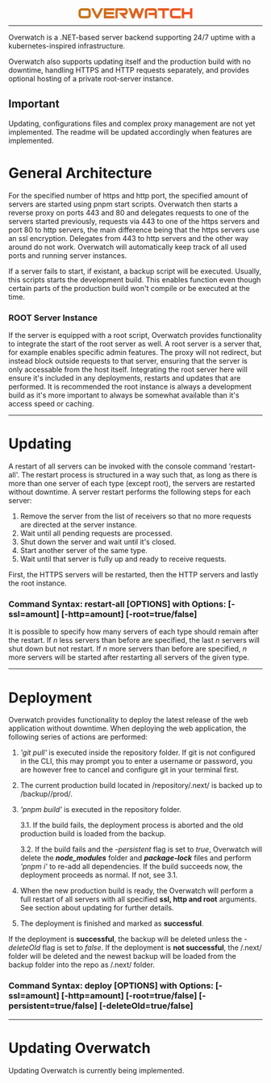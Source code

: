 <div style="display: flex; justify-content: center;">
  <img src="https://github.com/Just1Developer/Overwatch/blob/main/CSharp_Kubernetes/_img/ow11.png?raw=true" alt="Overwatch" width="45%">
</div>

---

Overwatch is a .NET-based server backend supporting 24/7 uptime with a kubernetes-inspired infrastructure.

Overwatch also supports updating itself and the production build with no downtime, handling HTTPS and HTTP requests separately, and provides optional hosting of a private root-server instance.

## Important
Updating, configurations files and complex proxy management are not yet implemented. The readme will be updated accordingly when features are implemented.

# General Architecture
For the specified number of https and http port, the specified amount of servers are started using pnpm start scripts. Overwatch then starts a reverse proxy on ports 443 and 80 and delegates requests to one of the servers started previously, requests via 443 to one of the https servers and port 80 to http servers, the main difference being that the https servers use an ssl encryption. Delegates from 443 to http servers and the other way around do not work. Overwatch will automatically keep track of all used ports and running server instances.

If a server fails to start, if existant, a backup script will be executed. Usually, this scripts starts the development build. This enables function even though certain parts of the production build won't compile or be executed at the time.

### ROOT Server Instance
If the server is equipped with a root script, Overwatch provides functionality to integrate the start of the root server as well. A root server is a server that, for example enables specific admin features. The proxy will not redirect, but instead block outside requests to that server, ensuring that the server is only accessable from the host itself.
Integrating the root server here will ensure it's included in any deployments, restarts and updates that are performed. It is recommended the root instance is always a development build as it's more important to always be somewhat available than it's access speed or caching.

---

# Updating
A restart of all servers can be invoked with the console command 'restart-all'. The restart process is structured in a way such that, as long as there is more than one server of each type (except root), the servers are restarted without downtime. A server restart performs the following steps for each server:
1. Remove the server from the list of receivers so that no more requests are directed at the server instance.
2. Wait until all pending requests are processed.
3. Shut down the server and wait until it's closed.
4. Start another server of the same type.
5. Wait until that server is fully up and ready to receive requests.

First, the HTTPS servers will be restarted, then the HTTP servers and lastly the root instance.

### Command Syntax: restart-all [OPTIONS] with Options: [-ssl=amount] [-http=amount] [-root=true/false]

It is possible to specify how many servers of each type should remain after the restart. If _n_ less servers than before are specified, the last _n_ servers will shut down but not restart. If _n_ more servers than before are specified, _n_ more servers will be started after restarting all servers of the given type.

---

# Deployment
Overwatch provides functionality to deploy the latest release of the web application without downtime. When deploying the web application, the following series of actions are performed:
1. *_'git pull'_* is executed inside the repository folder. If git is not configured in the CLI, this may prompt you to enter a username or password, you are however free to cancel and configure git in your terminal first.
2. The current production build located in /repository/.next/ is backed up to /backup/<time>/prod/.
3. *_'pnpm build'_* is executed in the repository folder.

   3.1. If the build fails, the deployment process is aborted and the old production build is loaded from the backup.

   3.2. If the build fails and the _-persistent_ flag is set to _true_, Overwatch will delete the ***node_modules*** folder and ***package-lock*** files and perform *'pnpm i'* to re-add all dependencies. If the build succeeds now, the deployment proceeds as normal. If not, see 3.1.
5. When the new production build is ready, the Overwatch will perform a full restart of all servers with all specified **ssl, http and root** arguments. See section about updating for further details.
6. The deployment is finished and marked as **successful**.

If the deployment is **successful**, the backup will be deleted unless the _-deleteOld_ flag is set to _false_.
If the deployment is **not successful**, the /.next/ folder will be deleted and the newest backup will be loaded from the backup folder into the repo as /.next/ folder.

### Command Syntax: deploy [OPTIONS] with Options: [-ssl=amount] [-http=amount] [-root=true/false] [-persistent=true/false] [-deleteOld=true/false]

---

# Updating Overwatch
Updating Overwatch is currently being implemented.
